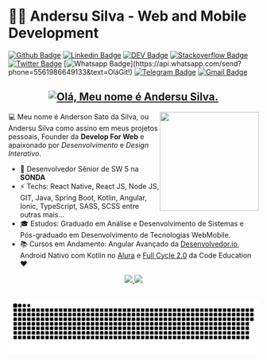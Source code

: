# :man_technologist: Andersu Silva - Web and Mobile Development

[![Github Badge](https://img.shields.io/badge/-Github-000?style=flat-square&logo=Github&logoColor=white&link=https://github.com/andersusilva)](https://github.com/andersusilva)
[![Linkedin Badge](https://img.shields.io/badge/-LinkedIn-blue?style=flat-square&logo=Linkedin&logoColor=white&link=https://www.linkedin.com/in/andersusilva/)](https://www.linkedin.com/in/andersusilva/)
[![DEV Badge](https://img.shields.io/badge/-DEV.to-000?style=flat-square&logo=dev.to&logoColor=white&link=https://dev.to/andersusilva)](https://dev.to/andersusilva)
[![Stackoverflow Badge](https://img.shields.io/badge/-Stackoverflow-4CA143?style=flat-square&logo=Stackoverflow&logoColor=white&link=https://stackoverflow.com/users/11875243/andersu-silva)](https://stackoverflow.com/users/11875243/andersu-silva)
[![Twitter Badge](https://img.shields.io/badge/-Twitter-1ca0f1?style=flat-square&labelColor=1ca0f1&logo=twitter&logoColor=white&link=https://twitter.com/andersusilvaweb)](https://twitter.com/andersusilvaweb)
[![Whatsapp Badge](https://img.shields.io/badge/-Whatsapp-4CA143?style=flat-square&labelColor=4CA143&logo=whatsapp&logoColor=white&link=https://api.whatsapp.com/send?phone=5561986649133&text=Olá!)](https://api.whatsapp.com/send?phone=5561986649133&text=OláGit!)
[![Telegram Badge](https://img.shields.io/badge/-Telegram-1ca0f1?style=flat-square&labelColor=1ca0f1&logo=telegram&logoColor=white&link=https://t.me/developforweb)](https://t.me/developforweb)
[![Gmail Badge](https://img.shields.io/badge/-Gmail-c14438?style=flat-square&logo=Gmail&logoColor=white&link=mailto:andersusatosilva@gmail.com)](mailto:andersusatosilva@gmail.com)

<h2>
  <div align="center">
    <a href="https://git.io/typing-svg">
      <img src="https://readme-typing-svg.herokuapp.com?font=Comic&size=25&color=blue&center=true&vCenter=true&width=500&lines=Olá!+Meus+amigos+<coders/>+👋🏽;Sou+um+Desenvolvedor+Full+Stack+👩🏽‍💻;" alt="Olá, Meu nome é Andersu Silva.">
    </a>
  </div>
</h2>

<img align='right' src='https://i.imgur.com/ptc4TAn.png' width='199' height='199'>

  💻 Meu nome é Anderson Sato da Silva, ou Andersu Silva como assino em meus projetos pessoais, Founder da **Develop For Web** e apaixonado por *Desenvolvimento* e *Design Interativo*.

- 🏢 Desenvolvedor Sênior de SW 5 na **SONDA**
- ⚡ Techs: React Native, React JS, Node JS, GIT, Java, Spring Boot, Kotlin, Angular, Ionic, TypeScript, SASS, SCSS entre outras mais...
- 🎓 Estudos: Graduado em Análise e Desenvolvimento de Sistemas e Pós-graduado em Desenvolvimento de Tecnologias WebMobile.
- 📚 Cursos em Andamento: Angular Avançado da [Desenvolvedor.io](http://desenvolvedor.io/), Android Nativo com Kotlin no [Alura](https://www.alura.com.br/) e [Full Cycle 2.0](https://fullcycle.com.br/) da Code Education :heart:

<div align="center">
  <a href="https://github.com/andersusilva">
  <img height="150em" src="https://github-readme-stats.vercel.app/api?username=andersusilva&show_icons=true&theme=tokyonight&include_all_commits=true&count_private=true"/>
  <img height="150em" src="https://github-readme-stats.vercel.app/api/top-langs/?username=andersusilva&layout=compact&langs_count=7&theme=tokyonight"/>
</div>
  
  ##

![Snake animation](https://raw.githubusercontent.com/andersusilva/andersusilva/cf9302abd0f1f12c578e1d41bcf7508946ba6b2b/github-contribution-grid-snake.svg)
